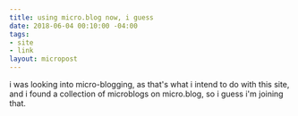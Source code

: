 ```yaml
---
title: using micro.blog now, i guess
date: 2018-06-04 00:10:00 -04:00
tags:
- site
- link
layout: micropost
---
```


i was looking into micro-blogging, as that's what i intend to do with this site, and i found a collection of microblogs on micro.blog, so i guess i'm joining that.    